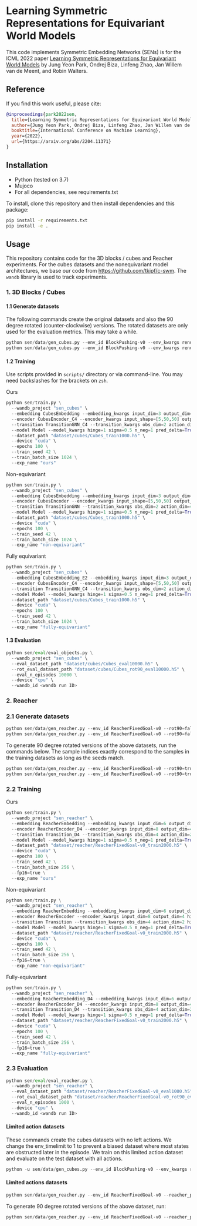 # Learning Symmetric Representations for Equivariant World Models

This code implements Symmetric Embedding Networks (SENs) is for the ICML 2022 paper [Learning Symmetric Representations for Equivariant World Models](https://arxiv.org/abs/2204.11371) by Jung Yeon Park, Ondrej Biza, Linfeng Zhao, Jan Willem van de Meent, and Robin Walters.

## Reference

If you find this work useful, please cite:

```bibtex
@inproceedings{park2022sen,
  title={Learning Symmetric Representations for Equivariant World Model},
  author={Jung Yeon Park, Ondrej Biza, Linfeng Zhao, Jan Willem van de Meent, Robin Walters}
  booktitle={International Conference on Machine Learning},
  year={2022},
  url={https://arxiv.org/abs/2204.11371}
}
```

## Installation

* Python (tested on 3.7)
* Mujoco
* For all dependencies, see requirements.txt

To install, clone this repository and then install dependencies and this package:

```bash
pip install -r requirements.txt
pip install -e .
```

## Usage

This repository contains code for the 3D blocks / cubes and Reacher experiments. For the cubes datasets and the nonequivariant model architectures, we base our code from <https://github.com/tkipf/c-swm>. The `wandb` library is used to track experiments.

### 1. 3D Blocks / Cubes

#### 1.1 Generate datasets

The following commands create the original datasets and also the 90 degree rotated (counter-clockwise) versions. The rotated datasets are only used for the evaluation metrics. This may take a while.

```python
python sen/data/gen_cubes.py --env_id BlockPushing-v0 --env_kwargs render_type=cubes --env_timelimit 100 --save_path dataset/cubes/Cubes_train1000.h5 --rot_save_path dataset/cubes/Cubes_rot90_train1000.h5 --num_episodes 1000 --seed 1
python sen/data/gen_cubes.py --env_id BlockPushing-v0 --env_kwargs render_type=cubes --env_timelimit 10 --save_path dataset/cubes/Cubes_eval10000.h5 --rot_save_path dataset/cubes/Cubes_rot90_eval10000.h5 --num_episodes 10000 --seed 2
```

#### 1.2 Training

Use scripts provided in `scripts/` directory or via command-line. You may need backslashes for the brackets on `zsh`.

Ours

```python
python sen/train.py \
  --wandb_project "sen_cubes" \
  --embedding CubesEmbedding --embedding_kwargs input_dim=3 output_dim=5 hidden_dim=32 \
  --encoder CubesEncoder_C4 --encoder_kwargs input_shape=[5,50,50] output_dim=2 hidden_dim=[256,256] num_objects=5 \
  --transition TransitionGNN_C4 --transition_kwargs obs_dim=2 action_dim=4 hidden_dim=256 num_objects=5 \
  --model Model --model_kwargs hinge=1 sigma=0.5 n_neg=1 pred_delta=True \
  --dataset_path "dataset/cubes/Cubes_train1000.h5" \
  --device "cuda" \
  --epochs 100 \
  --train_seed 42 \
  --train_batch_size 1024 \
  --exp_name "ours"
```

Non-equivariant

```python
python sen/train.py \
  --wandb_project "sen_cubes" \
  --embedding CubesEmbedding --embedding_kwargs input_dim=3 output_dim=5 hidden_dim=32 \
  --encoder CubesEncoder --encoder_kwargs input_shape=[5,50,50] output_shape=2 hidden_dim=[512,512] num_objects=5 \
  --transition TransitionGNN --transition_kwargs obs_dim=2 action_dim=4 hidden_dim=512 num_objects=5 \
  --model Model --model_kwargs hinge=1 sigma=0.5 n_neg=1 pred_delta=True \
  --dataset_path "dataset/cubes/Cubes_train1000.h5" \
  --device "cuda" \
  --epochs 100 \
  --train_seed 42 \
  --train_batch_size 1024 \
  --exp_name "non-equivariant"
```

Fully equivariant

```python
python sen/train.py \
  --wandb_project "sen_cubes" \
  --embedding CubesEmbedding_E2 --embedding_kwargs input_dim=3 output_dim=5 hidden_dim=16 group_order=4 out_feat_type=trivial \
  --encoder CubesEncoder_C4 --encoder_kwargs input_shape=[5,50,50] output_dim=2 hidden_dim=[256,256] num_objects=5 \
  --transition TransitionGNN_C4 --transition_kwargs obs_dim=2 action_dim=4 hidden_dim=256 num_objects=5 \
  --model Model --model_kwargs hinge=1 sigma=0.5 n_neg=1 pred_delta=True \
  --dataset_path "dataset/cubes/Cubes_train1000.h5" \
  --device "cuda" \
  --epochs 100 \
  --train_seed 42 \
  --train_batch_size 1024 \
  --exp_name "fully-equivariant"
```

#### 1.3 Evaluation

```python
python sen/eval/eval_objects.py \
  --wandb_project "sen_cubes" \
  --eval_dataset_path "dataset/cubes/Cubes_eval10000.h5" \
  --rot_eval_dataset_path "dataset/cubes/Cubes_rot90_eval10000.h5" \
  --eval_n_episodes 10000 \
  --device "cpu" \
  --wandb_id <wandb run ID>
```

### 2. Reacher

### 2.1 Generate datasets

```python
python sen/data/gen_reacher.py --env_id ReacherFixedGoal-v0 --rot90=false --env_timelimit 10 --save_path dataset/reacher/ReacherFixedGoal-v0_train2000.h5 --num_episodes 2000 --seed 1
python sen/data/gen_reacher.py --env_id ReacherFixedGoal-v0 --rot90=false --env_timelimit 10 --save_path dataset/reacher/ReacherFixedGoal-v0_eval1000.h5 --num_episodes 1000 --seed 2
```

To generate 90 degree rotated versions of the above datasets, run the commands below. The sample indices exactly correspond to the samples in the training datasets as long as the seeds match.

```python
python sen/data/gen_reacher.py --env_id ReacherFixedGoal-v0 --rot90=true --env_timelimit 10 --save_path dataset/reacher/ReacherFixedGoal-v0_rot90_train2000.h5 --num_episodes 2000 --seed 1
python sen/data/gen_reacher.py --env_id ReacherFixedGoal-v0 --rot90=true --env_timelimit 10 --save_path dataset/reacher/ReacherFixedGoal-v0_rot90_eval1000.h5 --num_episodes 1000 --seed 2
```

### 2.2 Training

Ours

```python
python sen/train.py \
  --wandb_project "sen_reacher" \
  --embedding ReacherEmbedding --embedding_kwargs input_dim=6 output_dim=8 hidden_dim=[32,32,32,32,32,32] \
  --encoder ReacherEncoder_D4 --encoder_kwargs input_dim=8 output_dim=4 group_order=4 hidden_dim=[181,181,181,181,181] \
  --transition Transition_D4 --transition_kwargs obs_dim=4 action_dim=2 group_order=4 hidden_dim=[181,181] \
  --model Model --model_kwargs hinge=1 sigma=0.5 n_neg=1 pred_delta=True \
  --dataset_path "dataset/reacher/ReacherFixedGoal-v0_train2000.h5" \
  --device "cuda" \
  --epochs 100 \
  --train_seed 42 \
  --train_batch_size 256 \
  --fp16=true \
  --exp_name "ours"
```

Non-equivariant

```python
python sen/train.py \
  --wandb_project "sen_reacher" \
  --embedding ReacherEmbedding --embedding_kwargs input_dim=6 output_dim=8 hidden_dim=[32,32,32,32,32,32] \
  --encoder ReacherEncoder --encoder_kwargs input_dim=8 output_dim=4 hidden_dim=[512,512,512,512,512] \
  --transition Transition --transition_kwargs obs_dim=4 action_dim=2 hidden_dim=[512,512] \
  --model Model --model_kwargs hinge=1 sigma=0.5 n_neg=1 pred_delta=True \
  --dataset_path "dataset/reacher/ReacherFixedGoal-v0_train2000.h5" \
  --device "cuda" \
  --epochs 100 \
  --train_seed 42 \
  --train_batch_size 256 \
  --fp16=true \
  --exp_name "non-equivariant"
```

Fully-equivariant

```python
python sen/train.py \
  --wandb_project "sen_reacher" \
  --embedding ReacherEmbedding_D4 --embedding_kwargs input_dim=6 output_dim=8 group_order=4 hidden_dim=[6,6,6,6,6,6] \
  --encoder ReacherEncoder_D4 --encoder_kwargs input_dim=8 output_dim=4 group_order=4 hidden_dim=[181,181,181,181,181] in_feat_type="regular" \
  --transition Transition_D4 --transition_kwargs obs_dim=4 action_dim=2 group_order=4 hidden_dim=[181,181] \
  --model Model --model_kwargs hinge=1 sigma=0.5 n_neg=1 pred_delta=True \
  --dataset_path "dataset/reacher/ReacherFixedGoal-v0_train2000.h5" \
  --device "cuda" \
  --epochs 100 \
  --train_seed 42 \
  --train_batch_size 256 \
  --fp16=true \
  --exp_name "fully-equivariant"
```

### 2.3 Evaluation

```python
python sen/eval/eval_reacher.py \
  --wandb_project "sen_reacher" \
  --eval_dataset_path "dataset/reacher/ReacherFixedGoal-v0_eval1000.h5" \
  --rot_eval_dataset_path "dataset/reacher/ReacherFixedGoal-v0_rot90_eval1000.h5" \
  --eval_n_episodes 1000 \
  --device "cpu" \
  --wandb_id <wandb run ID>
```

#### Limited action datasets

These commands create the cubes datasets with no left actions. We change the env_timelimit to 1 to prevent a biased dataset where most states are obstructed later in the episode. We train on this limited action dataset and evaluate on the test dataset with all actions.

```python
python -u sen/data/gen_cubes.py --env_id BlockPushing-v0 --env_kwargs render_type=cubes --env_timelimit 1 --save_path dataset/cubes/Cubes_URD_train100000.h5 --rot_save_path dataset/cubes/Cubes_uponly_rot90_train100000.h5 --actions 0 1 2 4 5 6 8 9 10 12 13 14 16 17 18 --num_episodes 100000 --seed 1
```

#### Limited actions datasets

```python
python sen/data/gen_reacher.py --env_id ReacherFixedGoal-v0 --reacher_positive --rot90=false --env_timelimit 10 --save_path dataset/reacher/ReacherFixedGoal-v0_pos2nd_train2000.h5 --num_episodes 2000 --seed 1
```

To generate 90 degree rotated versions of the above dataset, run:

```python
python sen/data/gen_reacher.py --env_id ReacherFixedGoal-v0 --reacher_positive --rot90=true --env_timelimit 10 --save_path dataset/reacher/ReacherFixedGoal-v0_pos2nd_rot90_train2000.h5 --num_episodes 2000 --seed 1
```
